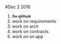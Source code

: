 #Dec 2 2016

1. ~~fix github~~
2. work on requirements
3. work on arch
4. work on contracts
5. work on sn app
